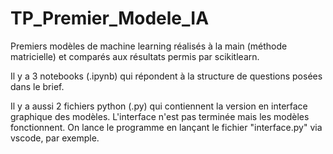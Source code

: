 # TP_Premier_Modele_IA
Premiers modèles de machine learning réalisés à la main (méthode matricielle) et comparés aux résultats permis par scikitlearn.

Il y a 3 notebooks (.ipynb) qui répondent à la structure de questions posées dans le brief.

Il y a aussi 2 fichiers python (.py) qui contiennent la version en interface graphique des modèles. L'interface n'est pas terminée mais les modèles fonctionnent.
On lance le programme en lançant le fichier "interface.py" via vscode, par exemple.

